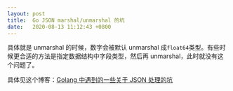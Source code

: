 ```yaml
---
layout: post
title:  Go JSON marshal/unmarshal 的坑
date:   2020-08-13 11:12:43 +0800
---
```


具体就是 unmarshal 的时候，数字会被默认 unmarshal 成`float64`类型。有些时候更合适的方法是指定数据结构中字段类型，然后再 unmarshal，此时就没有这个问题了。

具体见这个博客：[Golang 中遇到的一些关于 JSON 处理的坑][Golang 中遇到的一些关于 JSON 处理的坑]

[Golang 中遇到的一些关于 JSON 处理的坑]: https://ethancai.github.io/2016/06/23/bad-parts-about-json-serialization-in-Golang/#comments
